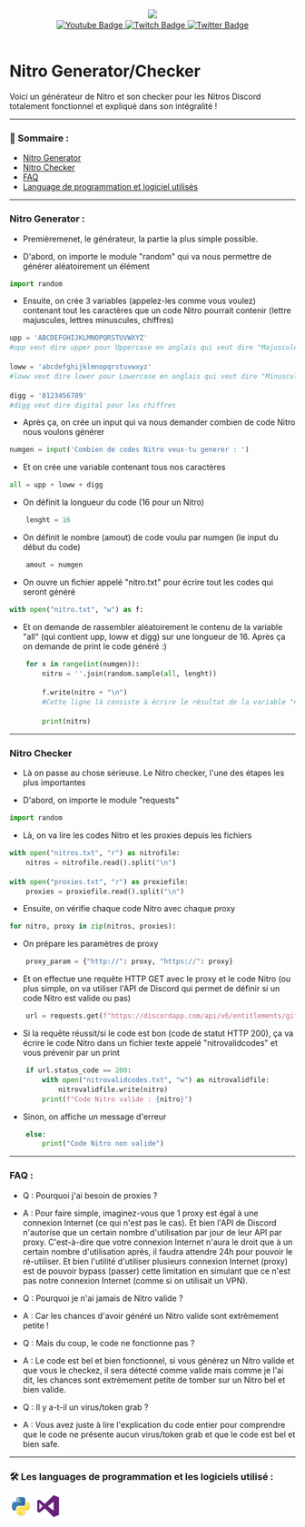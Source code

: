 <div id="header" align="center">
  <img src="https://cdn.discordapp.com/attachments/830206926733705227/1057535205772120144/MA_PP_DESSINB_1.png" width="200"/>
</div>

<div id="badges" align="center">
  <a href="https://youtube.com/@lepiredespire">
    <img src="https://img.shields.io/badge/YouTube-red?style=for-the-badge&logo=youtube&logoColor=white" alt="Youtube Badge"/>
  </a>
  <a href="https://twitch.tv/lepirelefaux">
    <img src="https://img.shields.io/badge/Twitch-purple?logo=twitch&logoColor=white&style=for-the-badge" alt="Twitch Badge"/>
  </a>
  <a href="https://twitter.com/@lepirelefaux">
    <img src="https://img.shields.io/badge/Twitter-blue?style=for-the-badge&logo=twitter&logoColor=white" alt="Twitter Badge"/>
  </a>
</div>
<img src="https://komarev.com/ghpvc/?username=lepiredespire&style=flat-square&color=blue" alt="" align="center"/>



# Nitro Generator/Checker
Voici un générateur de Nitro et son checker pour les Nitros Discord totalement fonctionnel et expliqué dans son intégralité !

---

### :book: Sommaire :

- <a href="https://github.com/LePireDesPire/nitro-generator-checker#nitro-generator-">Nitro Generator</a>
- <a href="https://github.com/LePireDesPire/nitro-generator-checker#nitro-checker-">Nitro Checker</a>
- <a href="https://github.com/LePireDesPire/nitro-generator-checker/#FAQ-">FAQ</a>
- <a href="https://github.com/LePireDesPire/nitro-generator-checker/blob/main/README.md#hammer_and_wrench-les-languages-de-programmation-et-les-logiciels-utilis%C3%A9-">Language de programmation et logiciel utilisés</a>

---

### Nitro Generator :

- Premièremenet, le générateur, la partie la plus simple possible.
 
 
- D'abord, on importe le module "random" qui va nous permettre de générer aléatoirement un élément
```py
import random
```

- Ensuite, on crée 3 variables (appelez-les comme vous voulez) contenant tout les caractères que un code Nitro pourrait contenir (lettre majuscules, lettres minuscules, chiffres)
```py
upp = 'ABCDEFGHIJKLMNOPQRSTUVWXYZ'
#upp veut dire upper pour Uppercase en anglais qui veut dire "Majuscule"

loww = 'abcdefghijklmnopqrstuvwxyz'
#loww veut dire lower pour Lowercase en anglais qui veut dire "Minuscule"

digg = '0123456789'
#digg veut dire digital pour les chiffres
```


- Après ça, on crée un input qui va nous demander combien de code Nitro nous voulons générer
```py
numgen = input('Combien de codes Nitro veux-tu generer : ')
```

- Et on crée une variable contenant tous nos caractères
```py
all = upp + loww + digg
```

- On définit la longueur du code (16 pour un Nitro)
```py
    lenght = 16
```

- On définit le nombre (amout) de code voulu par numgen (le input du début du code)
```py
    amout = numgen
```

- On ouvre un fichier appelé "nitro.txt" pour écrire tout les codes qui seront généré
```py
with open("nitro.txt", "w") as f:
```

- Et on demande de rassembler aléatoirement le contenu de la variable "all" (qui contient upp, loww et digg) sur une longueur de 16. Après ça on demande de print le code généré :)
```py
    for x in range(int(numgen)):
        nitro = ''.join(random.sample(all, lenght))
        
        f.write(nitro + "\n")
        #Cette ligne là consiste à écrire le résultat de la variable "nitro" dans le fichier "nitro.txt" qu'on a ouvert juste avant
        
        print(nitro)
```

---

### Nitro Checker

- Là on passe au chose sérieuse. Le Nitro checker, l'une des étapes les plus importantes

- D'abord, on importe le module "requests"
```py
import random
```

- Là, on va lire les codes Nitro et les proxies depuis les fichiers
```py
with open("nitros.txt", "r") as nitrofile:
    nitros = nitrofile.read().split("\n")

with open("proxies.txt", "r") as proxiefile:
    proxies = proxiefile.read().split("\n")
```

- Ensuite, on vérifie chaque code Nitro avec chaque proxy
```py
for nitro, proxy in zip(nitros, proxies):
```

- On prépare les paramètres de proxy
```py
    proxy_param = {"http://": proxy, "https://": proxy}
```

- Et on effectue une requête HTTP GET avec le proxy et le code Nitro (ou plus simple, on va utiliser l'API de Discord qui permet de définir si un code Nitro est valide ou pas)
```py
    url = requests.get(f"https://discordapp.com/api/v6/entitlements/gift-codes/{nitro}", proxies=proxy_param, timeout=5)
```

- Si la requête réussit/si le code est bon (code de statut HTTP 200), ça va écrire le code Nitro dans un fichier texte appelé "nitrovalidcodes" et vous prévenir par un print
```py
    if url.status_code == 200:
        with open("nitrovalidcodes.txt", "w") as nitrovalidfile:
            nitrovalidfile.write(nitro)
        print(f"Code Nitro valide : {nitro}")
```

- Sinon, on affiche un message d'erreur
```py
    else:
        print("Code Nitro non valide")
```

---

### FAQ :

- Q : Pourquoi j'ai besoin de proxies ?
- A : Pour faire simple, imaginez-vous que 1 proxy est égal à une connexion Internet (ce qui n'est pas le cas). Et bien l'API de Discord n'autorise que un certain nombre d'utilisation par jour de leur API par proxy. C'est-à-dire que votre connexion Internet n'aura le droit que à un certain nombre d'utilisation après, il faudra attendre 24h pour pouvoir le ré-utiliser. Et bien l'utilité d'utiliser plusieurs connexion Internet (proxy) est de pouvoir bypass (passer) cette limitation en simulant que ce n'est pas notre connexion Internet (comme si on utilisait un VPN).

- Q : Pourquoi je n'ai jamais de Nitro valide ?
- A : Car les chances d'avoir généré un Nitro valide sont extrèmement petite !

- Q : Mais du coup, le code ne fonctionne pas ?
- A : Le code est bel et bien fonctionnel, si vous générez un Nitro valide et que vous le checkez, il sera détecté comme valide mais comme je l'ai dit, les chances sont extrèmement petite de tomber sur un Nitro bel et bien valide.

- Q : Il y a-t-il un virus/token grab ?
- A : Vous avez juste à lire l'explication du code entier pour comprendre que le code ne présente aucun virus/token grab et que le code est bel et bien safe.

---

### :hammer_and_wrench: Les languages de programmation et les logiciels utilisé :
<div>
  <img src="https://raw.githubusercontent.com/devicons/devicon/1119b9f84c0290e0f0b38982099a2bd027a48bf1/icons/python/python-original.svg" title="Python" **alt="Python" width="40" height="40"/>&nbsp;
  <img src="https://raw.githubusercontent.com/devicons/devicon/1119b9f84c0290e0f0b38982099a2bd027a48bf1/icons/visualstudio/visualstudio-plain.svg" title="Visual Studio" **alt="Visual Studio" width="40" height="40"/>
</div>
